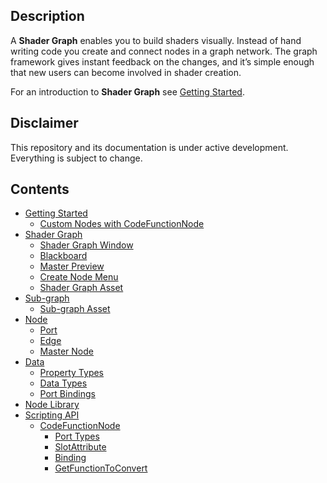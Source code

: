 ## Description

A **Shader Graph** enables you to build shaders visually. Instead of hand writing code you create and connect nodes in a graph network. The graph framework gives instant feedback on the changes, and it’s simple enough that new users can become involved in shader creation.

For an introduction to **Shader Graph** see [Getting Started](Getting-Started.md).

## Disclaimer
This repository and its documentation is under active development. Everything is subject to change.

## Contents
* [Getting Started](GettingStarted.md)
   * [Custom Nodes with CodeFunctionNode](Custom-Nodes-With-CodeFunctionNode.md)
* [Shader Graph](Shader-Graph.md)
   * [Shader Graph Window](Shader-Graph-Window.md)
   * [Blackboard](Blackboard.md)
   * [Master Preview](Preview.md)
   * [Create Node Menu](Create-Node-Menu.md)
   * [Shader Graph Asset](Shader-Graph-Asset.md)
* [Sub-graph](Sub-graph.md)
   * [Sub-graph Asset](Sub-graph-Asset.md)
* [Node](Node.md)
   * [Port](Port.md)
   * [Edge](Edge.md)
   * [Master Node](Master-Node.md)
* [Data](Data.md)
   * [Property Types](Property-Types.md)
   * [Data Types](Data-Types.md)
   * [Port Bindings](Port-Bindings.md)
* [Node Library](Node-Library.md)
* [Scripting API](Scripting-API.md)
   * [CodeFunctionNode](CodeFunctionNode.md)
      * [Port Types](CodeFunctionNode-Port-Types.md)
      * [SlotAttribute](CodeFunctionNode.SlotAttribute.md)
      * [Binding](CodeFunctionNode.Binding.md)
      * [GetFunctionToConvert](CodeFunctionNode.GetFunctionToConvert.md)